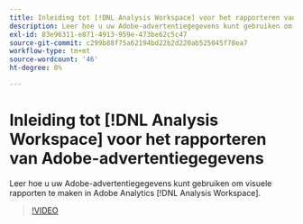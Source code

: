 ```yaml
---
title: Inleiding tot [!DNL Analysis Workspace] voor het rapporteren van Adobe-advertentiegegevens
description: Leer hoe u uw Adobe-advertentiegegevens kunt gebruiken om visuele rapporten te maken in Adobe Analytics [!DNL Analysis Workspace].
exl-id: 83e96311-e871-4913-959e-473be62c5c47
source-git-commit: c299b88f75a62194bd22b2d220ab525045f78ea7
workflow-type: tm+mt
source-wordcount: '46'
ht-degree: 0%

---
```


# Inleiding tot [!DNL Analysis Workspace] voor het rapporteren van Adobe-advertentiegegevens

Leer hoe u uw Adobe-advertentiegegevens kunt gebruiken om visuele rapporten te maken in Adobe Analytics [!DNL Analysis Workspace].

>[!VIDEO](https://video.tv.adobe.com/v/33492)
